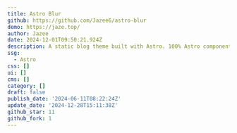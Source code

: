 ```yaml
---
title: Astro Blur
github: https://github.com/Jazee6/astro-blur
demo: https://jaze.top/
author: Jazee
date: 2024-12-01T09:50:21.924Z
description: A static blog theme built with Astro. 100% Astro components.
ssg:
  - Astro
css: []
ui: []
cms: []
category: []
draft: false
publish_date: '2024-06-11T08:22:24Z'
update_date: '2024-12-28T15:11:38Z'
github_star: 11
github_fork: 1
---
```

